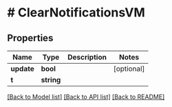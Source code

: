 # # ClearNotificationsVM

## Properties

Name | Type | Description | Notes
------------ | ------------- | ------------- | -------------
**update** | **bool** |  | [optional]
**t** | **string** |  |

[[Back to Model list]](../../README.md#models) [[Back to API list]](../../README.md#endpoints) [[Back to README]](../../README.md)
